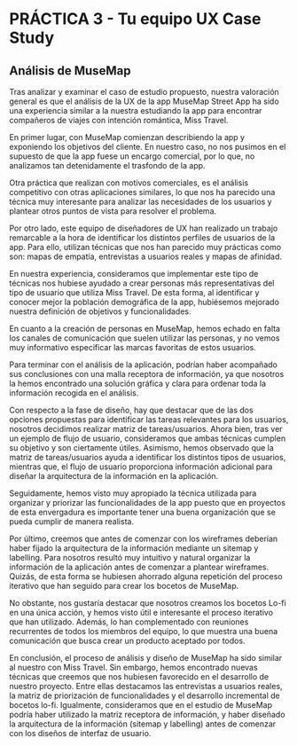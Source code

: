 # PRÁCTICA 3 - Tu equipo UX Case Study
## Análisis de MuseMap

Tras analizar y examinar el caso de estudio propuesto, nuestra valoración general es que el análisis de la UX de la app MuseMap Street App ha sido una experiencia similar a la nuestra estudiando la app para encontrar compañeros de viajes con intención romántica, Miss Travel.

En primer lugar, con MuseMap comienzan describiendo la app y exponiendo los objetivos del cliente. En nuestro caso, no nos pusimos en el supuesto de que la app fuese un encargo comercial, por lo que, no analizamos tan detenidamente el trasfondo de la app. 

Otra práctica que realizan con motivos comerciales, es el análisis competitivo con otras aplicaciones similares, lo que nos ha parecido una técnica muy interesante para analizar las necesidades de los usuarios y plantear otros puntos de vista para resolver el problema.

Por otro lado, este equipo de diseñadores de UX han realizado un trabajo remarcable a la hora de identificar los distintos perfiles de usuarios de la app. Para ello, utilizan técnicas que nos han parecido muy prácticas como son: mapas de empatía, entrevistas a usuarios reales y mapas de afinidad. 

En nuestra experiencia, consideramos que implementar este tipo de técnicas nos hubiese ayudado a crear personas más representativas del tipo de usuario que utiliza Miss Travel. De esta forma, al identificar y conocer mejor la población demográfica de la app, hubiésemos mejorado nuestra definición de objetivos y funcionalidades. 

En cuanto a la creación de personas en MuseMap, hemos echado en falta los canales de comunicación que suelen utilizar las personas, y no vemos muy informativo especificar las marcas favoritas de estos usuarios.

Para terminar con el análisis de la aplicación, podrían haber acompañado sus conclusiones con una malla receptora de información, ya que nosotros la hemos encontrado una solución gráfica y clara para ordenar toda la información recogida en el análisis.

Con respecto a la fase de diseño, hay que destacar que de las dos opciones propuestas para identificar las tareas relevantes para los usuarios, nosotros decidimos realizar matriz de tareas/usuarios. Ahora bien, tras ver un ejemplo de flujo de usuario, consideramos que ambas técnicas cumplen su objetivo y son ciertamente útiles. Asimismo, hemos observado que la matriz de tareas/usuarios ayuda a identificar los distintos tipos de usuarios, mientras que, el flujo de usuario proporciona información adicional para diseñar la arquitectura de la información en la aplicación.

Seguidamente, hemos visto muy apropiado la técnica utilizada para organizar y priorizar las funcionalidades de la app puesto que en proyectos de esta envergadura es importante tener una buena organización que se pueda cumplir de manera realista. 

Por último, creemos que antes de comenzar con los wireframes deberían haber fijado la arquitectura de la información mediante un sitemap y labelling. Para nosotros resultó muy intuitivo y natural organizar la información de la aplicación antes de comenzar a plantear wireframes. Quizás, de esta forma se hubiesen ahorrado alguna repetición del proceso iterativo que han seguido para crear los bocetos de MuseMap. 

No obstante, nos gustaría destacar que nosotros creamos los bocetos Lo-fi en una única acción, y hemos visto útil e interesante el proceso iterativo que han utilizado. Además, lo han complementado con reuniones recurrentes de todos los miembros del equipo, lo que muestra una buena comunicación que busca crear un producto aceptado por todos.

En conclusión, el proceso de análisis y diseño de MuseMap ha sido similar al nuestro con Miss Travel. Sin embargo, hemos encontrado nuevas técnicas que creemos que nos hubiesen favorecido en el desarrollo de nuestro proyecto. Entre ellas destacamos las entrevistas a usuarios reales, la matriz de priorización de funcionalidades y el desarrollo incremental de bocetos lo-fi. Igualmente, consideramos que en el estudio de MuseMap podría haber utilizado la matriz receptora de información, y haber diseñado la arquitectura de la información (sitemap y labelling) antes de comenzar con los diseños de interfaz de usuario.

